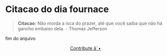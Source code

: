# Citacao do dia fournace

> **Citacao:** Não morda a isca do prazer, até que você saiba que não há gancho embaixo dela. - Thomas Jefferson

fim do arquivo

<watermark-footer>
<p align="center">
  <a href="https://github.com/ruisuan/ruisuan/blob/main/contribute.md">Contribute â˜•</a>
</p>
</watermark-footer>
